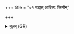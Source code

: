 +++
title = "०१ उद्यन्न् आदित्यः क्रिमीन्"

+++
<details><summary>मूलम् (GR)</summary>

उद्यन्न् आदित्यः क्रिमीन् हन्तु सूर्यो  
निम्रोचन् रश्मिभिर् हन्तु ।  
ये अन्तः क्रिमयो गवि ॥
</details>